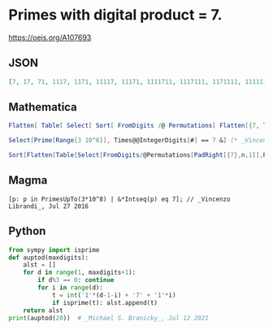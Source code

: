 # Primes with digital product \= 7\.
https://oeis.org/A107693
## JSON
```JSON
[7, 17, 71, 1117, 1171, 11117, 11171, 1111711, 1117111, 1171111, 11111117, 11111171, 71111111, 1117111111, 1711111111, 17111111111, 1111171111111, 11111111111111171, 11111111171111111, 1111111111111111171, 1111171111111111111, 1111711111111111111]
```
## Mathematica
```Mathematica
Flatten[ Table[ Select[ Sort[ FromDigits /@ Permutations[ Flatten[{7, Table[1, {n}]}]]], PrimeQ[ # ] &], {n, 0, 20}]]
```
```Mathematica
Select[Prime[Range[3 10^6]], Times@@IntegerDigits[#] == 7 &] (* _Vincenzo Librandi_, Jul 27 2016 *)
```
```Mathematica
Sort[Flatten[Table[Select[FromDigits/@Permutations[PadRight[{7},n,1]],PrimeQ],{n,20}]]] (* _Harvey P. Dale_, Aug 19 2021 *)
```
## Magma
```Magma
[p: p in PrimesUpTo(3*10^8) | &*Intseq(p) eq 7]; // _Vincenzo Librandi_, Jul 27 2016
```
## Python
```Python
from sympy import isprime
def auptod(maxdigits):
    alst = []
    for d in range(1, maxdigits+1):
        if d%3 == 0: continue
        for i in range(d):
            t = int('1'*(d-1-i) + '7' + '1'*i)
            if isprime(t): alst.append(t)
    return alst
print(auptod(20))  # _Michael S. Branicky_, Jul 12 2021
```
